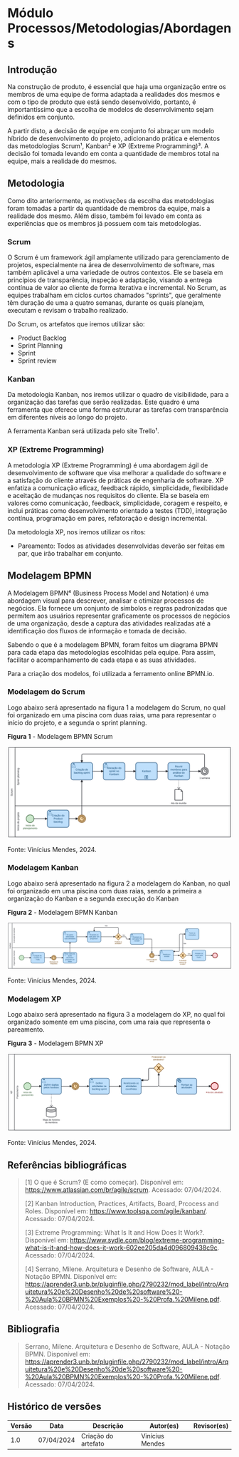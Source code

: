 # Módulo Processos/Metodologias/Abordagens

## Introdução

Na construção de produto, é essencial que haja uma organização entre os membros de uma equipe de forma adaptada a realidades dos mesmos e com o tipo de produto que está sendo desenvolvido, portanto, é importantíssimo que a escolha de modelos de desenvolvimento sejam definidos em conjunto.

A partir disto, a decisão de equipe em conjunto foi abraçar um modelo híbrido de desenvolvimento do projeto, adicionando prática e elementos das metodologias Scrum¹, Kanban² e XP (Extreme Programming)³. A decisão foi tomada levando em conta a quantidade de membros total na equipe, mais a realidade do mesmos.

## Metodologia

Como dito anteriormente, as motivações da escolha das metodologias foram tomadas a partir da quantidade de membros da equipe, mais a realidade dos mesmo. Além disso, também foi levado em conta as experiências que os membros já possuem com tais metodologias.

### Scrum

O Scrum é um framework ágil amplamente utilizado para gerenciamento de projetos, especialmente na área de desenvolvimento de software, mas também aplicável a uma variedade de outros contextos. Ele se baseia em princípios de transparência, inspeção e adaptação, visando a entrega contínua de valor ao cliente de forma iterativa e incremental. No Scrum, as equipes trabalham em ciclos curtos chamados "sprints", que geralmente têm duração de uma a quatro semanas, durante os quais planejam, executam e revisam o trabalho realizado. 

Do Scrum, os artefatos que iremos utilizar são:
- Product Backlog
- Sprint Planning
- Sprint
- Sprint review

### Kanban
Da metodologia Kanban, nos iremos utilizar o quadro de visibilidade, para a organização das tarefas que serão realizadas. Este quadro é uma ferramenta que oferece uma forma estruturar as tarefas com transparência em diferentes níveis ao longo do projeto. 

A ferramenta Kanban será utilizada pelo site Trello¹. 

### XP (Extreme Programming)
A metodologia XP (Extreme Programming) é uma abordagem ágil de desenvolvimento de software que visa melhorar a qualidade do software e a satisfação do cliente através de práticas de engenharia de software. XP enfatiza a comunicação eficaz, feedback rápido, simplicidade, flexibilidade e aceitação de mudanças nos requisitos do cliente. Ela se baseia em valores como comunicação, feedback, simplicidade, coragem e respeito, e inclui práticas como desenvolvimento orientado a testes (TDD), integração contínua, programação em pares, refatoração e design incremental.

Da metodologia XP, nos iremos utilizar os ritos:
- Pareamento: Todos as atividades desenvolvidas deverão ser feitas em par, que irão trabalhar em conjunto.

## Modelagem BPMN
A Modelagem BPMN⁴ (Business Process Model and Notation) é uma abordagem visual para descrever, analisar e otimizar processos de negócios. Ela fornece um conjunto de símbolos e regras padronizadas que permitem aos usuários representar graficamente os processos de negócios de uma organização, desde a captura das atividades realizadas até a identificação dos fluxos de informação e tomada de decisão. 

Sabendo o que é a modelagem BPMN, foram feitos um diagrama BPMN para cada etapa das metodologias escolhidas pela equipe. Para assim, facilitar o acompanhamento de cada etapa e as suas atividades.

Para a criação dos modelos, foi utilizada a ferramento online BPMN.io.

### Modelagem do Scrum
Logo abaixo será apresentado na figura 1 a modelagem do Scrum, no qual foi organizado em uma piscina com duas raias, uma para representar o início do projeto, e a segunda o sprint planning.

**Figura 1** - Modelagem BPMN Scrum

![](./images/scrum.svg)

Fonte: Vinícius Mendes, 2024.

### Modelagem Kanban
Logo abaixo será apresentado na figura 2 a modelagem do Kanban, no qual foi organizado em uma piscina com duas raias, sendo a primeira a organização do Kanban e a segunda execução do Kanban

**Figura 2** - Modelagem BPMN Kanban

![](./images/Kanban.svg)

Fonte: Vinícius Mendes, 2024.

### Modelagem XP
Logo abaixo será apresentado na figura 3 a modelagem do XP, no qual foi organizado somente em uma piscina, com uma raia que representa o pareamento.

**Figura 3** - Modelagem BPMN XP

![](./images/xp.svg)

Fonte: Vinícius Mendes, 2024.

## Referências bibliográficas
> [1] O que é Scrum? (E como começar). Disponível em: https://www.atlassian.com/br/agile/scrum. Acessado: 07/04/2024.
> 
> [2] Kanban Introduction, Practices, Artifacts, Board, Prcocess and Roles. Disponível em: https://www.toolsqa.com/agile/kanban/. Acessado: 07/04/2024.
> 
> [3] Extreme Programming: What Is It and How Does It Work?. Disponível em: https://www.sydle.com/blog/extreme-programming-what-is-it-and-how-does-it-work-602ee205da4d096809438c9c. Acessado: 07/04/2024.
> 
> [4] Serrano, Milene. Arquitetura e Desenho de Software, AULA - Notação BPMN. Disponível em: https://aprender3.unb.br/pluginfile.php/2790232/mod_label/intro/Arquitetura%20e%20Desenho%20de%20software%20-%20Aula%20BPMN%20Exemplos%20-%20Profa.%20Milene.pdf. Acessado: 07/04/2024.

## Bibliografia
> Serrano, Milene. Arquitetura e Desenho de Software, AULA - Notação BPMN. Disponível em: https://aprender3.unb.br/pluginfile.php/2790232/mod_label/intro/Arquitetura%20e%20Desenho%20de%20software%20-%20Aula%20BPMN%20Exemplos%20-%20Profa.%20Milene.pdf. Acessado: 07/04/2024.


## Histórico de versões
| Versão | Data       | Descrição           | Autor(es)       | Revisor(es) |
| ------ | ---------- | ------------------- | --------------- | ----------- |
| 1.0    | 07/04/2024 | Criação do artefato | Vinícius Mendes |             |
